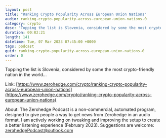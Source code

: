 ```yaml
---
layout: post
title: "Ranking Crypto Popularity Across European Union Nations"
audio: ranking-crypto-popularity-across-european-union-nations-0
category: crypto
desc: "Topping the list is Slovenia, considered by some the most crypto-friendly nation in the world..."
duration: 00:02:21
length: 141
datetime: Tue, 07 Mar 2023 07:45:00 +0000
tags: podcast
guid: ranking-crypto-popularity-across-european-union-nations-0
order: 0
---
```

Topping the list is Slovenia, considered by some the most crypto-friendly nation in the world...

Link: [https://www.zerohedge.com/crypto/ranking-crypto-popularity-across-european-union-nations](https://www.zerohedge.com/crypto/ranking-crypto-popularity-across-european-union-nations)

About: The Zerohedge Podcast is a non-commercial, automated program, designed to give people a way to get news from Zerohedge in an audio format.  I am actively working on tweaking and improving the setup to create a better listening experience (February 2023).  Suggestions are welcome: [zerohedgePodcast@outlook.com](mailto:zerohedgePodcast@outlook.com)